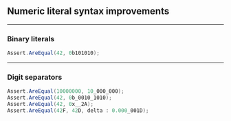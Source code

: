 ## Numeric literal syntax improvements

---

### Binary literals

```csharp
Assert.AreEqual(42, 0b101010);      
```
---

### Digit separators

```csharp
Assert.AreEqual(10000000, 10_000_000); 
Assert.AreEqual(42, 0b_0010_1010);     
Assert.AreEqual(42, 0x__2A);
Assert.AreEqual(42F, 42D, delta : 0.000_001D);
```